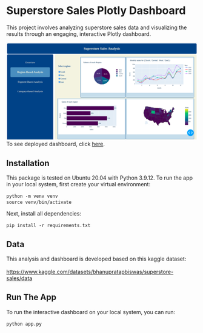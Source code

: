 # Superstore Sales Plotly Dashboard
This project involves analyzing superstore sales data and visualizing the results through an engaging, interactive Plotly dashboard.

![dashboard](dashboard.png)
<br>
To see deployed dashboard, click <a href="https://superstore-sales-plotly-dashboard-1.onrender.com/">here</a>. <br>

## Installation

This package is tested on Ubuntu 20.04 with Python 3.9.12. To run the app in your local system, first create your virtual environment:

```shell
python -m venv venv
source venv/bin/activate
```
Next, install all dependencies:

```shell
pip install -r requirements.txt
```

## Data
This analysis and dashboard is developed based on this kaggle dataset:  <br>  
https://www.kaggle.com/datasets/bhanupratapbiswas/superstore-sales/data <br>  

## Run The App
To run the interactive dashboard on your local system, you can run:

```shell
python app.py
```
